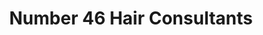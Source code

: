 ---
title: "Number 46 Hair Consultants"
url: /beccles/number-46-hair-consultants/
shop: hairdresser
---